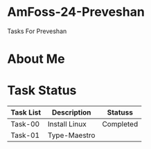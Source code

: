 # AmFoss-24-Preveshan
Tasks For Preveshan
# About Me
# Task Status
| Task List | Description | Statuss|
|---|---|---|
| Task-00 | Install Linux | Completed |
| Task-01 | Type-Maestro |


